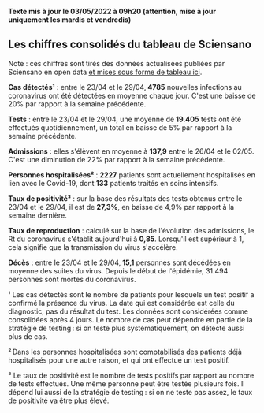 <strong>Texte mis à jour le 03/05/2022 à 09h20 (attention, mise à jour uniquement les mardis et vendredis)</strong><h2>Les chiffres consolidés du tableau de Sciensano</h2><p>Note : ces chiffres sont tirés des données actualisées publiées par Sciensano en open data <a href='https://datastudio.google.com/embed/u/0/reporting/c14a5cfc-cab7-4812-848c-0369173148ab/page/ZwmOB_blank'>et mises sous forme de tableau ici</a>.<p><strong>Cas détectés¹</strong> : entre le 23/04 et le 29/04,<strong> 4785</strong> nouvelles infections au coronavirus ont été détectées en moyenne chaque jour. C'est une baisse de 20% par rapport à la semaine précédente.<p><strong>Tests</strong> : entre le 23/04 et le 29/04, une moyenne de<strong> 19.405</strong> tests ont été effectués quotidiennement, un total en baisse de 5% par rapport à la semaine précédente.<p><strong>Admissions</strong> : elles s'élèvent en moyenne à <strong> 137,9</strong>  entre le 26/04 et le 02/05. C'est une diminution de 22% par rapport à la semaine précédente.<p><strong>Personnes hospitalisées²</strong> : <strong>2227</strong> patients sont actuellement hospitalisés en lien avec le Covid-19, dont <strong>133</strong> patients traités en soins intensifs.<p><strong>Taux de positivité³</strong> : sur la base des résultats des tests obtenus entre le 23/04 et le 29/04, il est de <strong>27,3%</strong>, en baisse de 4,9% par rapport à la semaine dernière.<p><strong>Taux de reproduction</strong> : calculé sur la base de l'évolution des admissions, le Rt du coronavirus s'établit aujourd'hui à <strong>0,85</strong>. Lorsqu'il est supérieur à 1, cela signifie que la transmission du virus s'accélère.<p><strong>Décès</strong> : entre le 23/04 et le 29/04,<strong> 15,1</strong> personnes sont décédées en moyenne des suites du virus. Depuis le début de l'épidémie, 31.494 personnes sont mortes du coronavirus.<p>¹ Les cas détectés sont le nombre de patients pour lesquels un test positif a confirmé la présence du virus. La date qui est considérée est celle du diagnostic, pas du résultat du test. Les données sont considérées comme consolidées après 4 jours. Le nombre de cas peut dépendre en partie de la stratégie de testing : si on teste plus systématiquement, on détecte aussi plus de cas.<p>² Dans les personnes hospitalisées sont comptabilisés des patients déjà hospitalisés pour une autre raison, et qui ont effectué un test positif.<p>³ Le taux de positivité est le nombre de tests positifs par rapport au nombre de tests effectués. Une même personne peut être testée plusieurs fois. Il dépend lui aussi de la stratégie de testing : si on ne teste pas assez, le taux de positivité va être plus élevé.